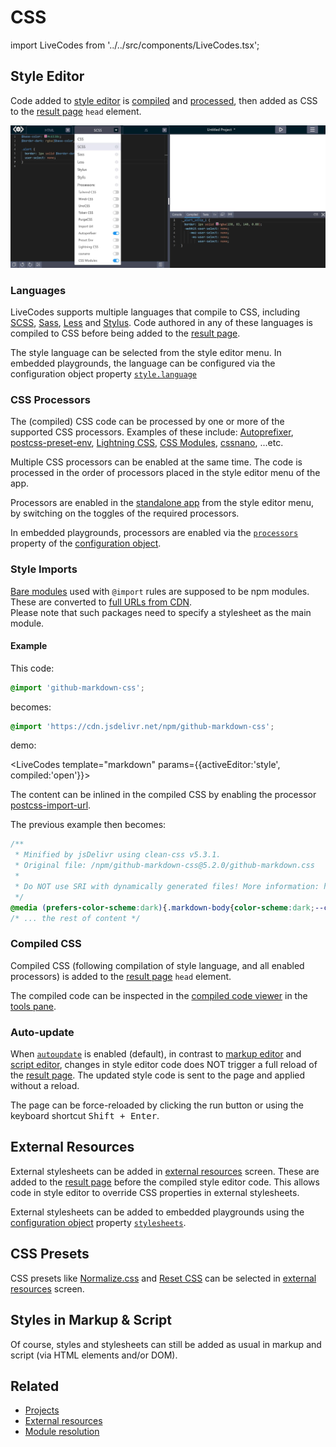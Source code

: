 # CSS

import LiveCodes from '../../src/components/LiveCodes.tsx';

## Style Editor

Code added to [style editor](./projects.md#style-editor) is [compiled](#languages) and [processed](#css-processors), then added as CSS to the [result page](./result.md) `head` element.

![LiveCodes styles](../../static/img/screenshots/styles.jpg)

### Languages

LiveCodes supports multiple languages that compile to CSS, including [SCSS](../languages/scss.md), [Sass](../languages/sass.md), [Less](../languages/less.md) and [Stylus](../languages/stylus.md). Code authored in any of these languages is compiled to CSS before being added to the [result page](./result.md).

The style language can be selected from the style editor menu. In embedded playgrounds, the language can be configured via the configuration object property [`style.language`](../configuration/configuration-object.md#style)

### CSS Processors

The (compiled) CSS code can be processed by one or more of the supported CSS processors. Examples of these include: [Autoprefixer](../languages/autoprefixer.md), [postcss-preset-env](../languages/postcssPresetEnv.md), [Lightning CSS](../languages/lightningcss.md), [CSS Modules](../languages/cssmodules.md), [cssnano](../languages/cssnano.md), ...etc.

Multiple CSS processors can be enabled at the same time. The code is processed in the order of processors placed in the style editor menu of the app.

Processors are enabled in the [standalone app](../getting-started.md#standalone-app) from the style editor menu, by switching on the toggles of the required processors.

In embedded playgrounds, processors are enabled via the [`processors`](../configuration/configuration-object.md#processors) property of the [configuration object](../configuration/configuration-object.md).

### Style Imports

[Bare modules](./module-resolution.md#bare-module-imports) used with `@import` rules are supposed to be npm modules. These are converted to [full URLs from CDN](./module-resolution.md#cdn-providers).  
Please note that such packages need to specify a stylesheet as the main module.

#### Example

This code:

```css
@import 'github-markdown-css';
```

becomes:

```css
@import 'https://cdn.jsdelivr.net/npm/github-markdown-css';
```

demo:

<LiveCodes template="markdown" params={{activeEditor:'style', compiled:'open'}}></LiveCodes>

The content can be inlined in the compiled CSS by enabling the processor [postcss-import-url](../languages/postcssImportUrl.md).

The previous example then becomes:

```css
/**
 * Minified by jsDelivr using clean-css v5.3.1.
 * Original file: /npm/github-markdown-css@5.2.0/github-markdown.css
 *
 * Do NOT use SRI with dynamically generated files! More information: https://www.jsdelivr.com/using-sri-with-dynamic-files
 */
@media (prefers-color-scheme:dark){.markdown-body{color-scheme:dark;--color-prettylights-syntax-comment:#8b949e;--color-prettylights-syntax-constant:#79c0ff;--color-prettylights-syntax-entity:#d2a8ff;
/* ... the rest of content */
```

### Compiled CSS

Compiled CSS (following compilation of style language, and all enabled processors) is added to the [result page](./result.md) `head` element.

The compiled code can be inspected in the [compiled code viewer](./compiled-code.md) in the [tools pane](./tools-pane.md).

### Auto-update

When [`autoupdate`](../configuration/configuration-object.md#autoupdate) is enabled (default), in contrast to [markup editor](./projects.md#markup-editor) and [script editor](./projects.md#script-editor), changes in style editor code does NOT trigger a full reload of the [result page](./result.md). The updated style code is sent to the page and applied without a reload.

The page can be force-reloaded by clicking the run button or using the keyboard shortcut <kbd>Shift + Enter</kbd>.

## External Resources

External stylesheets can be added in [external resources](./external-resources.md) screen. These are added to the [result page](./result.md) before the compiled style editor code. This allows code in style editor to override CSS properties in external stylesheets.

External stylesheets can be added to embedded playgrounds using the [configuration object](../configuration/configuration-object.md) property [`stylesheets`](../configuration/configuration-object.md#stylesheets).

## CSS Presets

CSS presets like [Normalize.css](https://necolas.github.io/normalize.css/) and [Reset CSS](https://meyerweb.com/eric/tools/css/reset/) can be selected in [external resources](./external-resources.md#css-presets) screen.

## Styles in Markup & Script

Of course, styles and stylesheets can still be added as usual in markup and script (via HTML elements and/or DOM).

## Related

- [Projects](./projects.md)
- [External resources](./external-resources.md)
- [Module resolution](./module-resolution.md)
